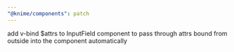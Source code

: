 ```yaml
---
"@knime/components": patch
---
```


add v-bind $attrs to InputField component to pass through attrs bound from outside into the component automatically
